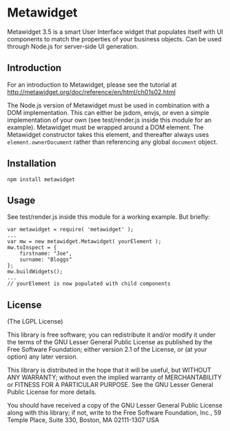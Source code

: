 # Metawidget

Metawidget 3.5 is a smart User Interface widget that
populates itself with UI components to match the properties of your
business objects. Can be used through Node.js for server-side UI generation.

## Introduction
For an introduction to Metawidget, please see the tutorial at
http://metawidget.org/doc/reference/en/html/ch01s02.html

The Node.js version of Metawidget must be used in combination with a DOM
implementation. This can either be jsdom, envjs, or even a simple implementation
of your own (see test/render.js inside this module for an example). Metawidget
must be wrapped around a DOM element. The Metawidget constructor takes this
element, and thereafter always uses `element.ownerDocument` rather than
referencing any global `document` object.

## Installation
`npm install metawidget`

## Usage
See test/render.js inside this module for a working example. But briefly:

    var metawidget = require( 'metawidget' );
    ...
    var mw = new metawidget.Metawidget( yourElement );
    mw.toInspect = {
	    firstname: "Joe",
	    surname: "Bloggs"
    };
    mw.buildWidgets();
    ...
    // yourElement is now populated with child components

## License

(The LGPL License)

This library is free software; you can redistribute it and/or
modify it under the terms of the GNU Lesser General Public
License as published by the Free Software Foundation; either
version 2.1 of the License, or (at your option) any later version.

This library is distributed in the hope that it will be useful,
but WITHOUT ANY WARRANTY; without even the implied warranty of
MERCHANTABILITY or FITNESS FOR A PARTICULAR PURPOSE. See the GNU
Lesser General Public License for more details.

You should have received a copy of the GNU Lesser General Public
License along with this library; if not, write to the Free Software
Foundation, Inc., 59 Temple Place, Suite 330, Boston, MA 02111-1307 USA